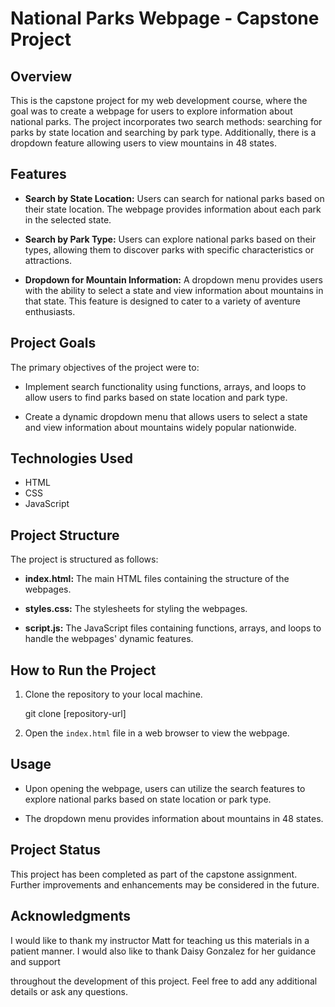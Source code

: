 # National Parks Webpage - Capstone Project

## Overview

This is the capstone project for my web development course, where the goal was to create a webpage for users to explore information about national parks. The project incorporates two search methods: searching for parks by state location and searching by park type. Additionally, there is a dropdown feature allowing users to view mountains in 48 states.
## Features

- **Search by State Location:** Users can search for national parks based on their state location. The webpage provides information about each park in the selected state.

- **Search by Park Type:** Users can explore national parks based on their types, allowing them to discover parks with specific characteristics or attractions.

- **Dropdown for Mountain Information:** A dropdown menu provides users with the ability to select a state and view information about mountains in that state. This feature is designed to cater to a variety of aventure enthusiasts.

## Project Goals

The primary objectives of the project were to:

- Implement search functionality using functions, arrays, and loops to allow users to find parks based on state location and park type.

- Create a dynamic dropdown menu that allows users to select a state and view information about mountains widely popular nationwide.

## Technologies Used

- HTML
- CSS
- JavaScript

## Project Structure

The project is structured as follows:

- **index.html:** The main HTML files containing the structure of the webpages.

- **styles.css:** The stylesheets for styling the webpages.

- **script.js:** The JavaScript files containing functions, arrays, and loops to handle the webpages' dynamic features.

## How to Run the Project

1. Clone the repository to your local machine.

   git clone [repository-url]

2. Open the `index.html` file in a web browser to view the webpage.

## Usage

- Upon opening the webpage, users can utilize the search features to explore national parks based on state location or park type.

- The dropdown menu provides information about mountains in 48 states.

## Project Status

This project has been completed as part of the capstone assignment. Further improvements and enhancements may be considered in the future.

## Acknowledgments

I would like to thank my instructor Matt for teaching us this materials in a patient manner. I would also like to thank Daisy Gonzalez for her guidance and support 

throughout the development of this project. Feel free to add any additional details or ask any questions.